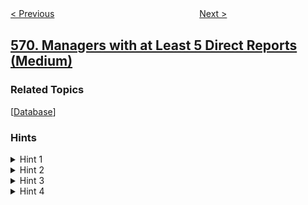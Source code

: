 <!--|This file generated by command(leetcode description); DO NOT EDIT.    |-->
<!--+----------------------------------------------------------------------+-->
<!--|@author    openset <openset.wang@gmail.com>                           |-->
<!--|@link      https://github.com/openset                                 |-->
<!--|@home      https://github.com/openset/leetcode                        |-->
<!--+----------------------------------------------------------------------+-->

[< Previous](../median-employee-salary "Median Employee Salary")
　　　　　　　　　　　　　　　　
[Next >](../find-median-given-frequency-of-numbers "Find Median Given Frequency of Numbers")

## [570. Managers with at Least 5 Direct Reports (Medium)](https://leetcode.com/problems/managers-with-at-least-5-direct-reports "至少有5名直接下属的经理")



### Related Topics
  [[Database](../../tag/database/README.md)]

### Hints
<details>
<summary>Hint 1</summary>
Try to get all the mangerIDs that have count bigger than 5
</details>

<details>
<summary>Hint 2</summary>
Use the last hint's result as a table and do join with origin table at id equals to managerId
</details>

<details>
<summary>Hint 3</summary>
This is a very good example to show the performance of SQL code. Try to work out other solutions and you may be surprised by running time difference.
</details>

<details>
<summary>Hint 4</summary>
If your solution uses 'IN' function and runs more than 5 seconds, try to optimize it by using 'JOIN' instead.
</details>
